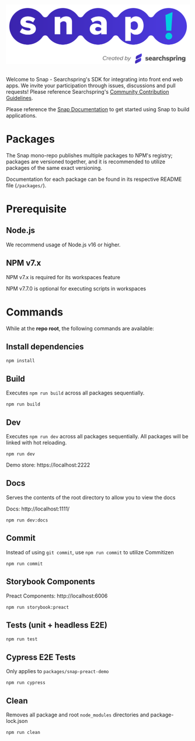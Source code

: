 <img src="images/flat-logo-snap.svg"/>  
<br/><br/>

Welcome to Snap - Searchspring's SDK for integrating into front end web apps. We invite your participation through issues, discussions and pull requests! Please reference Searchspring's [Community Contribution Guidelines](https://github.com/searchspring/community/blob/main/CONTRIBUTING.md).

Please reference the [Snap Documentation](https://searchspring.github.io/snap/) to get started using Snap to build applications.

# Packages
The Snap mono-repo publishes multiple packages to NPM's registry; packages are versioned together, and it is recommended to utilize packages of the same exact versioning.

Documentation for each package can be found in its respective README file (`/packages/`).

# Prerequisite

## Node.js
We recommend usage of Node.js v16 or higher.
## NPM v7.x

NPM v7.x is required for its workspaces feature

NPM v7.7.0 is optional for executing scripts in workspaces

# Commands
While at the <b>repo root</b>, the following commands are available:

## Install dependencies
```shell
npm install
```

## Build
Executes `npm run build` across all packages sequentially. 
```shell
npm run build
```
## Dev
Executes `npm run dev` across all packages sequentially. All packages will be linked with hot reloading.
```shell
npm run dev
```

Demo store: https://localhost:2222

## Docs
Serves the contents of the root directory to allow you to view the docs

Docs: http://localhost:1111/

```shell
npm run dev:docs
```

## Commit
Instead of using `git commit`, use `npm run commit` to utilize Commitizen
```shell
npm run commit
```

## Storybook Components
Preact Components: http://localhost:6006
```shell
npm run storybook:preact
```

## Tests (unit + headless E2E)
```shell
npm run test
```

## Cypress E2E Tests
Only applies to `packages/snap-preact-demo`
```shell
npm run cypress
```

## Clean
Removes all package and root `node_modules` directories and package-lock.json
```shell
npm run clean
```